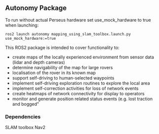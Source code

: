 ## Autonomy Package

To run without actual Perseus hardware set use_mock_hardware to true when launching:

```
ros2 launch autonomy mapping_using_slam_toolbox.launch.py use_mock_hardware:=true
```

This ROS2 package is intended to cover functionality to:

- create maps of the locally experienced environment from sensor data (lidar and depth cameras)
- determine navigability of the map for large rovers
- localisation of the rover in its known map
- support self-driving to human-selected waypoints
- implement self-driving exploration routines to explore the local area
- implement self-correction activities for loss of network events
- create heatmaps of network connectivity for display to operators
- monitor and generate position related status events (e.g. lost traction and bogged"

### Dependencies

SLAM toolbox
Nav2
